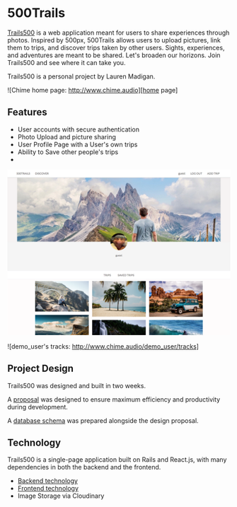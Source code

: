 # 500Trails

[Trails500][500Trails] is a web application meant for users to share experiences through photos. Inspired by 500px, 500Trails allows users to upload pictures, link them to trips, and discover trips taken by other users. Sights, experiences, and adventures are meant to be shared. Let's broaden our horizons.  Join Trails500 and see where it can take you.

Trails500 is a personal project by Lauren Madigan.

![Chime home page: http://www.chime.audio][home page]

## Features

- User accounts with secure authentication
- Photo Upload and picture sharing
- User Profile Page with a User's own trips
- Ability to Save other people's trips
-
![demo_user's profile][profile]

![demo_user's tracks: http://www.chime.audio/demo_user/tracks]

## Project Design

Trails500 was designed and built in two weeks.

A [proposal][proposal] was designed to ensure maximum efficiency and productivity during development.

A [database schema][schema] was prepared alongside the design proposal.

## Technology

Trails500 is a single-page application built on Rails and React.js, with many dependencies in both the backend and the frontend.

- [Backend technology][backend]
- [Frontend technology][frontend]
- Image Storage via Cloudinary


[500Trails]: https://trails500.herokuapp.com
[home page]: ./docs/images/home_page.png "Chime home page"
[profile]: ./docs/images/profile-page.png "A user's tracks"
[proposal]: ./docs/proposal.md
[schema]: ./docs/schema.md
[backend]: ./docs/backend.md
[frontend]: ./docs/frontend.md
[file storage]: ./docs/file_storage.md
[future]: ./docs/future.md
